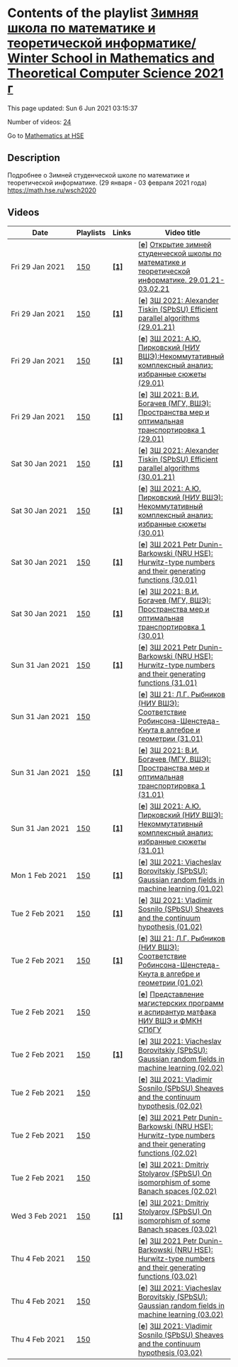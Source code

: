# Contents of the playlist [Зимняя школа по математике и теоретической информатике/ Winter School in Мathematics and Theoretical Computer Science 2021 г](https://www.youtube.com/playlist?list=PLq3E5oubNNoDX5NetVNk3udXW6oxht13U)

This page updated: Sun 6 Jun 2021 03:15:37

Number of videos: [24](#videos)

Go to [Mathematics at HSE](../README.md)

## Description

Подробнее о Зимней студенческой школе по математике и теоретической информатике. (29 января - 03 февраля 2021 года) <https://math.hse.ru/wsch2020>

## Videos

|Date|Playlists|Links|Video title|
|---|---|---|---|
| Fri&nbsp;29&nbsp;Jan&nbsp;2021 | [150](../playlists/150 "Зимняя школа по математике и теоретической информатике/ Winter School in Мathematics and Theoretical Computer Science 2021 г") | [**[1]**](https://math.hse.ru/wsch2020) | [[**e**](https://studio.youtube.com/video/swYD09Q_tZo/edit "Edit")] [Открытие зимней студенческой школы по математике и теоретической информатике. 29.01.21-03.02.21](https://www.youtube.com/watch?v=swYD09Q_tZo&list=PLq3E5oubNNoDX5NetVNk3udXW6oxht13U "Подробнее о Зимней школе 2021 https://math.hse.ru/wsch2020") |
| Fri&nbsp;29&nbsp;Jan&nbsp;2021 | [150](../playlists/150 "Зимняя школа по математике и теоретической информатике/ Winter School in Мathematics and Theoretical Computer Science 2021 г") | [**[1]**](https://math.hse.ru/wsch2020) | [[**e**](https://studio.youtube.com/video/Ol7JNdDsWiU/edit "Edit")] [ЗШ 2021:  Alexander Tiskin  (SPbSU)  Efficient parallel algorithms (29.01.21)](https://www.youtube.com/watch?v=Ol7JNdDsWiU&list=PLq3E5oubNNoDX5NetVNk3udXW6oxht13U "Подробнее о Зимней студенческой школе по математике и теоретической информатике. (29 января - 03 февраля 2021 года) https://math.hse.ru/wsch2020") |
| Fri&nbsp;29&nbsp;Jan&nbsp;2021 | [150](../playlists/150 "Зимняя школа по математике и теоретической информатике/ Winter School in Мathematics and Theoretical Computer Science 2021 г") | [**[1]**](https://math.hse.ru/wsch2020) | [[**e**](https://studio.youtube.com/video/YVhaK-QDI0k/edit "Edit")] [ЗШ 2021: А.Ю. Пирковский (НИУ ВШЭ):Некоммутативный комплексный анализ: избранные сюжеты (29.01)](https://www.youtube.com/watch?v=YVhaK-QDI0k&list=PLq3E5oubNNoDX5NetVNk3udXW6oxht13U "Подробнее о Зимней студенческой школе по математике и теоретической информатике. (29 января - 03 февраля 2021 года) https://math.hse.ru/wsch2020") |
| Fri&nbsp;29&nbsp;Jan&nbsp;2021 | [150](../playlists/150 "Зимняя школа по математике и теоретической информатике/ Winter School in Мathematics and Theoretical Computer Science 2021 г") | [**[1]**](https://math.hse.ru/wsch2020) | [[**e**](https://studio.youtube.com/video/cVegfU1bOqE/edit "Edit")] [ЗШ 2021: В.И. Богачев (МГУ, ВШЭ): Пространства мер и оптимальная транспортировка 1 (29.01)](https://www.youtube.com/watch?v=cVegfU1bOqE&list=PLq3E5oubNNoDX5NetVNk3udXW6oxht13U "Подробнее о Зимней студенческой школе по математике и теоретической информатике. (29 января - 03 февраля 2021 года) https://math.hse.ru/wsch2020") |
| Sat&nbsp;30&nbsp;Jan&nbsp;2021 | [150](../playlists/150 "Зимняя школа по математике и теоретической информатике/ Winter School in Мathematics and Theoretical Computer Science 2021 г") | [**[1]**](https://math.hse.ru/wsch2020) | [[**e**](https://studio.youtube.com/video/bEtiyZWxGmU/edit "Edit")] [ЗШ 2021: Alexander Tiskin (SPbSU) Efficient parallel algorithms (30.01.21)](https://www.youtube.com/watch?v=bEtiyZWxGmU&list=PLq3E5oubNNoDX5NetVNk3udXW6oxht13U "Подробнее о Зимней студенческой школе по математике и теоретической информатике. (29 января - 03 февраля 2021 года) https://math.hse.ru/wsch2020") |
| Sat&nbsp;30&nbsp;Jan&nbsp;2021 | [150](../playlists/150 "Зимняя школа по математике и теоретической информатике/ Winter School in Мathematics and Theoretical Computer Science 2021 г") | [**[1]**](https://math.hse.ru/wsch2020) | [[**e**](https://studio.youtube.com/video/3fUHHbyYrzM/edit "Edit")] [ЗШ 2021: А.Ю. Пирковский (НИУ ВШЭ): Некоммутативный комплексный анализ: избранные сюжеты (30.01)](https://www.youtube.com/watch?v=3fUHHbyYrzM&list=PLq3E5oubNNoDX5NetVNk3udXW6oxht13U "Подробнее о Зимней студенческой школе по математике и теоретической информатике. (29 января - 03 февраля 2021 года) https://math.hse.ru/wsch2020") |
| Sat&nbsp;30&nbsp;Jan&nbsp;2021 | [150](../playlists/150 "Зимняя школа по математике и теоретической информатике/ Winter School in Мathematics and Theoretical Computer Science 2021 г") | [**[1]**](https://math.hse.ru/wsch2020) | [[**e**](https://studio.youtube.com/video/hu3RsNcOZKw/edit "Edit")] [ЗШ 2021 Petr Dunin-Barkowski (NRU HSE): Hurwitz-type numbers and their generating functions (30.01)](https://www.youtube.com/watch?v=hu3RsNcOZKw&list=PLq3E5oubNNoDX5NetVNk3udXW6oxht13U "Подробнее о Зимней студенческой школе по математике и теоретической информатике. (29 января - 03 февраля 2021 года) https://math.hse.ru/wsch2020") |
| Sat&nbsp;30&nbsp;Jan&nbsp;2021 | [150](../playlists/150 "Зимняя школа по математике и теоретической информатике/ Winter School in Мathematics and Theoretical Computer Science 2021 г") | [**[1]**](https://math.hse.ru/wsch2020) | [[**e**](https://studio.youtube.com/video/PQt_n-XDXgU/edit "Edit")] [ЗШ 2021: В.И. Богачев (МГУ, ВШЭ): Пространства мер и оптимальная транспортировка 1 (30.01)](https://www.youtube.com/watch?v=PQt_n-XDXgU&list=PLq3E5oubNNoDX5NetVNk3udXW6oxht13U "Подробнее о Зимней студенческой школе по математике и теоретической информатике. (29 января - 03 февраля 2021 года) https://math.hse.ru/wsch2020") |
| Sun&nbsp;31&nbsp;Jan&nbsp;2021 | [150](../playlists/150 "Зимняя школа по математике и теоретической информатике/ Winter School in Мathematics and Theoretical Computer Science 2021 г") | [**[1]**](https://math.hse.ru/wsch2020) | [[**e**](https://studio.youtube.com/video/_DpQOhEkT7s/edit "Edit")] [ЗШ 2021 Petr Dunin-Barkowski (NRU HSE): Hurwitz-type numbers and their generating functions (31.01)](https://www.youtube.com/watch?v=_DpQOhEkT7s&list=PLq3E5oubNNoDX5NetVNk3udXW6oxht13U "Подробнее о Зимней студенческой школе по математике и теоретической информатике. (29 января - 03 февраля 2021 года) https://math.hse.ru/wsch2020") |
| Sun&nbsp;31&nbsp;Jan&nbsp;2021 | [150](../playlists/150 "Зимняя школа по математике и теоретической информатике/ Winter School in Мathematics and Theoretical Computer Science 2021 г") |  | [[**e**](https://studio.youtube.com/video/kmvHRZptOuc/edit "Edit")] [ЗШ 21: Л.Г. Рыбников (НИУ ВШЭ): Соответствие Робинсона-Шенстеда-Кнута в алгебре и геометрии (31.01)](https://www.youtube.com/watch?v=kmvHRZptOuc&list=PLq3E5oubNNoDX5NetVNk3udXW6oxht13U "Фотографии с доски по ссылке: @olders/1xPNf62xhHmDi6Uvtc3lHRDR&#95;XFc6dxIA&#013;&#013;Подробнее о Зимней студенческой школе по математике и теоретической информатике. (29 января - 03 февраля 2021 года) @0") |
| Sun&nbsp;31&nbsp;Jan&nbsp;2021 | [150](../playlists/150 "Зимняя школа по математике и теоретической информатике/ Winter School in Мathematics and Theoretical Computer Science 2021 г") | [**[1]**](https://math.hse.ru/wsch2020) | [[**e**](https://studio.youtube.com/video/QQvA9TjuW2I/edit "Edit")] [ЗШ 2021: В.И. Богачев (МГУ, ВШЭ): Пространства мер и оптимальная транспортировка 1 (31.01)](https://www.youtube.com/watch?v=QQvA9TjuW2I&list=PLq3E5oubNNoDX5NetVNk3udXW6oxht13U "Подробнее о Зимней студенческой школе по математике и теоретической информатике. (29 января - 03 февраля 2021 года) https://math.hse.ru/wsch2020") |
| Sun&nbsp;31&nbsp;Jan&nbsp;2021 | [150](../playlists/150 "Зимняя школа по математике и теоретической информатике/ Winter School in Мathematics and Theoretical Computer Science 2021 г") | [**[1]**](https://math.hse.ru/wsch2020) | [[**e**](https://studio.youtube.com/video/iGLB-RBIpM4/edit "Edit")] [ЗШ 2021: А.Ю. Пирковский (НИУ ВШЭ): Некоммутативный комплексный анализ: избранные сюжеты (31.01)](https://www.youtube.com/watch?v=iGLB-RBIpM4&list=PLq3E5oubNNoDX5NetVNk3udXW6oxht13U "Подробнее о Зимней студенческой школе по математике и теоретической информатике. (29 января - 03 февраля 2021 года) https://math.hse.ru/wsch2020") |
| Mon&nbsp;1&nbsp;Feb&nbsp;2021 | [150](../playlists/150 "Зимняя школа по математике и теоретической информатике/ Winter School in Мathematics and Theoretical Computer Science 2021 г") | [**[1]**](https://math.hse.ru/wsch2020) | [[**e**](https://studio.youtube.com/video/4f2CzOONyDE/edit "Edit")] [ЗШ 2021: Viacheslav Borovitskiy (SPbSU): Gaussian random fields in machine learning (01.02)](https://www.youtube.com/watch?v=4f2CzOONyDE&list=PLq3E5oubNNoDX5NetVNk3udXW6oxht13U "Подробнее о Зимней студенческой школе по математике и теоретической информатике. (29 января - 03 февраля 2021 года): https://math.hse.ru/wsch2020") |
| Tue&nbsp;2&nbsp;Feb&nbsp;2021 | [150](../playlists/150 "Зимняя школа по математике и теоретической информатике/ Winter School in Мathematics and Theoretical Computer Science 2021 г") | [**[1]**](https://math.hse.ru/wsch2020) | [[**e**](https://studio.youtube.com/video/SGkem5wXJx4/edit "Edit")] [ЗШ 2021: Vladimir Sosnilo (SPbSU)  Sheaves and the continuum hypothesis (01.02)](https://www.youtube.com/watch?v=SGkem5wXJx4&list=PLq3E5oubNNoDX5NetVNk3udXW6oxht13U "Подробнее о Зимней студенческой школе по математике и теоретической информатике. (29 января - 03 февраля 2021 года): https://math.hse.ru/wsch2020") |
| Tue&nbsp;2&nbsp;Feb&nbsp;2021 | [150](../playlists/150 "Зимняя школа по математике и теоретической информатике/ Winter School in Мathematics and Theoretical Computer Science 2021 г") | [**[1]**](https://math.hse.ru/wsch2020) | [[**e**](https://studio.youtube.com/video/JcwPW5pjDYY/edit "Edit")] [ЗШ 21: Л.Г. Рыбников (НИУ ВШЭ): Соответствие Робинсона-Шенстеда-Кнута в алгебре и геометрии (01.02)](https://www.youtube.com/watch?v=JcwPW5pjDYY&list=PLq3E5oubNNoDX5NetVNk3udXW6oxht13U "Подробнее о Зимней студенческой школе по математике и теоретической информатике. (29 января - 03 февраля 2021 года): https://math.hse.ru/wsch2020") |
| Tue&nbsp;2&nbsp;Feb&nbsp;2021 | [150](../playlists/150 "Зимняя школа по математике и теоретической информатике/ Winter School in Мathematics and Theoretical Computer Science 2021 г") |  | [[**e**](https://studio.youtube.com/video/_UemWcexsuQ/edit "Edit")] [Представление магистерских программ и аспирантур матфака НИУ ВШЭ и  ФМКН СПбГУ](https://www.youtube.com/watch?v=_UemWcexsuQ&list=PLq3E5oubNNoDX5NetVNk3udXW6oxht13U) |
| Tue&nbsp;2&nbsp;Feb&nbsp;2021 | [150](../playlists/150 "Зимняя школа по математике и теоретической информатике/ Winter School in Мathematics and Theoretical Computer Science 2021 г") | [**[1]**](https://math.hse.ru/wsch2020) | [[**e**](https://studio.youtube.com/video/XpcCeFRcLWU/edit "Edit")] [ЗШ 2021: Viacheslav Borovitskiy (SPbSU): Gaussian random fields in machine learning (02.02)](https://www.youtube.com/watch?v=XpcCeFRcLWU&list=PLq3E5oubNNoDX5NetVNk3udXW6oxht13U "Подробнее о Зимней студенческой школе по математике и теоретической информатике. (29 января - 03 февраля 2021 года): https://math.hse.ru/wsch2020") |
| Tue&nbsp;2&nbsp;Feb&nbsp;2021 | [150](../playlists/150 "Зимняя школа по математике и теоретической информатике/ Winter School in Мathematics and Theoretical Computer Science 2021 г") |  | [[**e**](https://studio.youtube.com/video/Zvw7Wk20CCQ/edit "Edit")] [ЗШ 2021: Vladimir Sosnilo (SPbSU) Sheaves and the continuum hypothesis (02.02)](https://www.youtube.com/watch?v=Zvw7Wk20CCQ&list=PLq3E5oubNNoDX5NetVNk3udXW6oxht13U "Подробнее о Зимней студенческой школе по математике и теоретической информатике. (29 января - 03 февраля 2021 года) @0​") |
| Tue&nbsp;2&nbsp;Feb&nbsp;2021 | [150](../playlists/150 "Зимняя школа по математике и теоретической информатике/ Winter School in Мathematics and Theoretical Computer Science 2021 г") |  | [[**e**](https://studio.youtube.com/video/YTwYn4yoZKg/edit "Edit")] [ЗШ 2021 Petr Dunin-Barkowski (NRU HSE): Hurwitz-type numbers and their generating functions (02.02)](https://www.youtube.com/watch?v=YTwYn4yoZKg&list=PLq3E5oubNNoDX5NetVNk3udXW6oxht13U "Подробнее о Зимней студенческой школе по математике и теоретической информатике. (29 января - 03 февраля 2021 года) @0​") |
| Tue&nbsp;2&nbsp;Feb&nbsp;2021 | [150](../playlists/150 "Зимняя школа по математике и теоретической информатике/ Winter School in Мathematics and Theoretical Computer Science 2021 г") |  | [[**e**](https://studio.youtube.com/video/BjtwxUNI918/edit "Edit")] [ЗШ 2021: Dmitriy Stolyarov (SPbSU) On isomorphism of some Banach spaces (02.02)](https://www.youtube.com/watch?v=BjtwxUNI918&list=PLq3E5oubNNoDX5NetVNk3udXW6oxht13U "Подробнее о Зимней студенческой школе по математике и теоретической информатике. (29 января - 03 февраля 2021 года) @0​") |
| Wed&nbsp;3&nbsp;Feb&nbsp;2021 | [150](../playlists/150 "Зимняя школа по математике и теоретической информатике/ Winter School in Мathematics and Theoretical Computer Science 2021 г") | [**[1]**](https://math.hse.ru/wsch2020) | [[**e**](https://studio.youtube.com/video/7L2s5gq1Sgg/edit "Edit")] [ЗШ 2021: Dmitriy Stolyarov (SPbSU) On isomorphism of some Banach spaces (03.02)](https://www.youtube.com/watch?v=7L2s5gq1Sgg&list=PLq3E5oubNNoDX5NetVNk3udXW6oxht13U "Подробнее о Зимней студенческой школе по математике и теоретической информатике. (29 января - 03 февраля 2021 года) https://math.hse.ru/wsch2020") |
| Thu&nbsp;4&nbsp;Feb&nbsp;2021 | [150](../playlists/150 "Зимняя школа по математике и теоретической информатике/ Winter School in Мathematics and Theoretical Computer Science 2021 г") |  | [[**e**](https://studio.youtube.com/video/N7l5z3IiGyY/edit "Edit")] [ЗШ 2021 Petr Dunin-Barkowski (NRU HSE): Hurwitz-type numbers and their generating functions (03.02)](https://www.youtube.com/watch?v=N7l5z3IiGyY&list=PLq3E5oubNNoDX5NetVNk3udXW6oxht13U "Подробнее о Зимней студенческой школе по математике и теоретической информатике. (29 января - 03 февраля 2021 года) @0​") |
| Thu&nbsp;4&nbsp;Feb&nbsp;2021 | [150](../playlists/150 "Зимняя школа по математике и теоретической информатике/ Winter School in Мathematics and Theoretical Computer Science 2021 г") |  | [[**e**](https://studio.youtube.com/video/4h7tShIG61o/edit "Edit")] [ЗШ 2021: Viacheslav Borovitskiy (SPbSU): Gaussian random fields in machine learning (03.02)](https://www.youtube.com/watch?v=4h7tShIG61o&list=PLq3E5oubNNoDX5NetVNk3udXW6oxht13U "Подробнее о Зимней студенческой школе по математике и теоретической информатике. (29 января - 03 февраля 2021 года): @0​") |
| Thu&nbsp;4&nbsp;Feb&nbsp;2021 | [150](../playlists/150 "Зимняя школа по математике и теоретической информатике/ Winter School in Мathematics and Theoretical Computer Science 2021 г") |  | [[**e**](https://studio.youtube.com/video/PY6-0cYVgFo/edit "Edit")] [ЗШ 2021: Vladimir Sosnilo (SPbSU) Sheaves and the continuum hypothesis (03.02)](https://www.youtube.com/watch?v=PY6-0cYVgFo&list=PLq3E5oubNNoDX5NetVNk3udXW6oxht13U "Подробнее о Зимней студенческой школе по математике и теоретической информатике. (29 января - 03 февраля 2021 года) @0​") |
